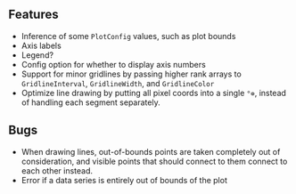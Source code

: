 ## Features
- Inference of some `PlotConfig` values, such as plot bounds
- Axis labels
- Legend?
- Config option for whether to display axis numbers
- Support for minor gridlines by passing higher rank arrays to `GridlineInterval`, `GridlineWidth`, and `GridlineColor`
- Optimize line drawing by putting all pixel coords into a single `°⊚`, instead of handling each segment separately.

## Bugs
- When drawing lines, out-of-bounds points are taken completely out of consideration, and visible points that should connect to them connect to each other instead.
- Error if a data series is entirely out of bounds of the plot
